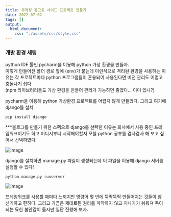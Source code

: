 ```yaml
---
title: 무작정 장고로 사이드 프로젝트 만들기
date: 2022-07-02
tags: []
output:
  html_document:
    css: "./assets/css/style.css"
---
```


### 개발 환경 세팅

python IDE 툴인 pycharm을 이용해 python 가상 환경을 만들자.    
이렇게 만들어진 폴더 경로 앞에 (env)가 붙는데 이런식으로 격리된 환경을 사용하는 이유는 각 프로젝트마다 python 프로그램들이 혼용되어 사용된다면 버전 관리도 어렵고 충돌나기 쉽다.   
(npm 라이브러리들도 가상 환경을 만들어 관리가 가능하면 좋겠다... 이미 있나?) 


pycharm을 이용해 python 가상환경 프로젝트를 어렵지 않게 만들었다. 그리고 여기에 django를 설치.

```pip install django```

***블로그를 만들기 위한 스펙으로 django를 선택한 이유는 회사에서 사용 중인 프레임워크이기도 하고 어디서부터 시작해야할지 모를 python 공부를 겸사겸사 해 보고 싶어서 선택하였다.

![image](https://user-images.githubusercontent.com/24996316/176993297-a6d5e066-4ed5-4351-bd57-e6e2103d8137.png)

django를 설치하면 manage.py 파일이 생성되는데 이 파일을 이용해 django 서버를 실행할 수 있다!

```python manage.py runserver```

![image](https://user-images.githubusercontent.com/24996316/176993389-544d9513-880f-4aa6-9ed7-34b29bbd4297.png)

프레임워크를 사용할 때마다 느끼지만 명령어 몇 번에 뚝딱뚝딱 만들어지는 것들이 참 신기하고 편하다. 그리고 가끔은 제대로된 원리를 파악하지 않고 지나가기 쉬워져 독이 되는 묘한 불안감이 들지만 일단 진행해 보자.
